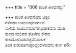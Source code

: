 +++
title = "006 ಕುಲಕೆ ಕೀಳಿವನೆನ್ದು"

+++
ಕುಲಕೆ ಕೀಳಿವನೆಂದು ಟಿಕ್ಕರಿ   
ಗಳೆದಡಾ ಬಹುಬಂಧುವರ್ಗವ   
ನುಳಿದು ಸಿಂಹಾಸನದಲೆನಗಭಿಷೇಕವನು ಮಾಡಿ   
ಕುಲದ ಮಲಿನವ ತೊಳೆದು ಕೌರವ   
ಕುಲದೊಳೊಡಬೆಚ್ಚವನಿಪಾಲಕ   
ತಿಲಕ ಕುರುಪತಿಗಾಪ್ತರಿಲ್ಲೆಂದಳಲಿದನು ಕರ್ಣ     ॥6॥